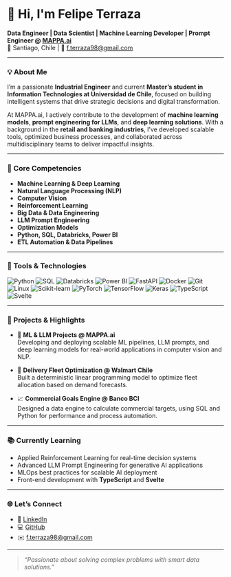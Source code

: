 # 👋 Hi, I'm Felipe Terraza

**Data Engineer | Data Scientist | Machine Learning Developer | Prompt Engineer @ [MAPPA.ai](https://mappa.ai)**  
📍 Santiago, Chile | 📧 f.terraza98@gmail.com

---

### 💡 About Me

I’m a passionate **Industrial Engineer** and current **Master’s student in Information Technologies at Universidad de Chile**, focused on building intelligent systems that drive strategic decisions and digital transformation.

At MAPPA.ai, I actively contribute to the development of **machine learning models**, **prompt engineering for LLMs**, and **deep learning solutions**. With a background in the **retail and banking industries**, I’ve developed scalable tools, optimized business processes, and collaborated across multidisciplinary teams to deliver impactful insights.

---

### 🧠 Core Competencies

- **Machine Learning & Deep Learning**
- **Natural Language Processing (NLP)**
- **Computer Vision**
- **Reinforcement Learning**
- **Big Data & Data Engineering**
- **LLM Prompt Engineering**
- **Optimization Models**
- **Python, SQL, Databricks, Power BI**
- **ETL Automation & Data Pipelines**

---

### 🔧 Tools & Technologies

![Python](https://img.shields.io/badge/-Python-3776AB?style=flat-square&logo=python&logoColor=white)
![SQL](https://img.shields.io/badge/-SQL-4479A1?style=flat-square&logo=postgresql&logoColor=white)
![Databricks](https://img.shields.io/badge/-Databricks-EF3E3E?style=flat-square&logo=databricks&logoColor=white)
![Power BI](https://img.shields.io/badge/-Power%20BI-F2C811?style=flat-square&logo=power-bi&logoColor=black)
![FastAPI](https://img.shields.io/badge/-FastAPI-009688?style=flat-square&logo=fastapi&logoColor=white)
![Docker](https://img.shields.io/badge/-Docker-2496ED?style=flat-square&logo=docker&logoColor=white)
![Git](https://img.shields.io/badge/-Git-F05032?style=flat-square&logo=git&logoColor=white)
![Linux](https://img.shields.io/badge/-Linux-FCC624?style=flat-square&logo=linux&logoColor=black)
![Scikit-learn](https://img.shields.io/badge/-Scikit--learn-F7931E?style=flat-square&logo=scikit-learn&logoColor=white)
![PyTorch](https://img.shields.io/badge/-PyTorch-EE4C2C?style=flat-square&logo=pytorch&logoColor=white)
![TensorFlow](https://img.shields.io/badge/-TensorFlow-FF6F00?style=flat-square&logo=tensorflow&logoColor=white)
![Keras](https://img.shields.io/badge/-Keras-D00000?style=flat-square&logo=keras&logoColor=white)
![TypeScript](https://img.shields.io/badge/-TypeScript-3178C6?style=flat-square&logo=typescript&logoColor=white)
![Svelte](https://img.shields.io/badge/-Svelte-FF3E00?style=flat-square&logo=svelte&logoColor=white)

---

### 🔬 Projects & Highlights

- 🧠 **ML & LLM Projects @ MAPPA.ai**  
  Developing and deploying scalable ML pipelines, LLM prompts, and deep learning models for real-world applications in computer vision and NLP.

- 🚚 **Delivery Fleet Optimization @ Walmart Chile**  
  Built a deterministic linear programming model to optimize fleet allocation based on demand forecasts.

- 📈 **Commercial Goals Engine @ Banco BCI**  
  Designed a data engine to calculate commercial targets, using SQL and Python for performance and process automation.

---

### 📚 Currently Learning

- Applied Reinforcement Learning for real-time decision systems  
- Advanced LLM Prompt Engineering for generative AI applications  
- MLOps best practices for scalable AI deployment  
- Front-end development with **TypeScript** and **Svelte**

---

### 🌐 Let’s Connect

- 💼 [LinkedIn](https://linkedin.com/in/felipe-terraza)
- 💻 [GitHub](https://github.com/felipe-terraza)
- ✉️ f.terraza98@gmail.com

---

> *“Passionate about solving complex problems with smart data solutions.”*
